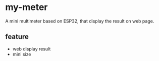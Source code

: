 # my-meter

A mini multimeter based on ESP32, that display the result on web page.
## feature

- web display result
- mini size
